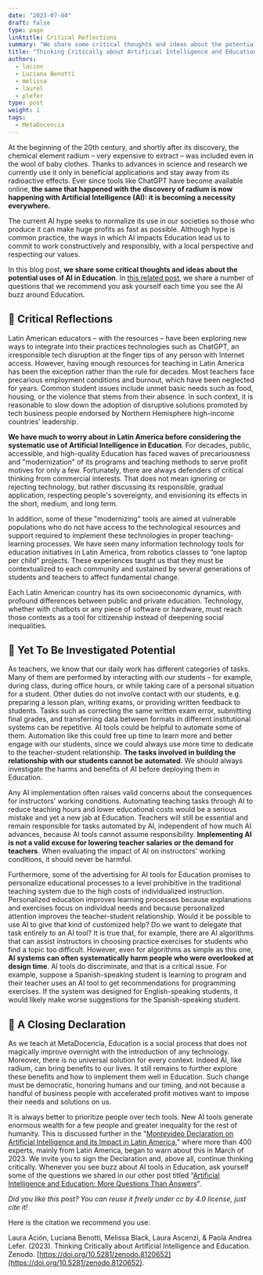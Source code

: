 ```yaml
---
date: "2023-07-04"
draft: false
type: page
linktitle: Critical Reflections
summary: "We share some critical thoughts and ideas about the potential uses of AI in Education"
title: "Thinking Critically about Artificial Intelligence and Education"
authors:
  - lacion
  - Luciana Benotti
  - melissa
  - laurel
  - plefer
type: post
weight: 1
tags: 
  - MetaDocencia 
---
```


At the beginning of the 20th century, and shortly after its discovery, the chemical element radium – very expensive to extract – was included even in the wool of baby clothes. Thanks to advances in science and research we currently use it only in beneficial applications and stay away from its radioactive effects. Ever since tools like ChatGPT have become available online, **the same that happened with the discovery of radium is now happening with Artificial Intelligence (AI): it is becoming a necessity everywhere.**

The current AI hype seeks to normalize its use in our societies so those who produce it can make huge profits as fast as possible. Although hype is common practice, the ways in which AI impacts Education lead us to commit to work constructively and responsibly, with a local perspective and respecting our values.

In this blog post, **we share some critical thoughts and ideas about the potential uses of AI in Education**. In [this related post](https://www.metadocencia.org/en/post/ai-questions/), we share a number of questions that we recommend you ask yourself each time you see the AI buzz around Education.

## 💭 Critical Reflections
Latin American educators – with the resources – have been exploring new ways to integrate into their practices technologies such as ChatGPT, an irresponsible tech disruption at the finger tips of any person with Internet access. However, having enough resources for teaching in Latin America has been the exception rather than the rule for decades. Most teachers face precarious employment conditions and burnout, which have been neglected for years. Common student issues include unmet basic needs such as food, housing, or the violence that stems from their absence. In such context, it is reasonable to slow down the adoption of disruptive solutions promoted by tech business people endorsed by Northern Hemisphere high-income countries’ leadership.

**We have much to worry about in Latin America before considering the systematic use of Artificial Intelligence in Education**. For decades, public, accessible, and high-quality Education has faced waves of precariousness and "modernization" of its programs and teaching methods to serve profit motives for only a few. Fortunately, there are always defenders of critical thinking from commercial interests. That does not mean ignoring or rejecting technology, but rather discussing its responsible, gradual application, respecting people's sovereignty, and envisioning its effects in the short, medium, and long term.

In addition, some of these "modernizing" tools are aimed at vulnerable populations who do not have access to the technological resources and support required to implement these technologies in proper teaching-learning processes. We have seen many information technology tools for education initiatives in Latin America, from robotics classes to “one laptop per child” projects. These experiences taught us that they must be contextualized to each community and sustained by several generations of students and teachers to affect fundamental change.

Each Latin American country has its own socioeconomic dynamics, with profound differences between public and private education. Technology, whether with chatbots or any piece of software or hardware, must reach those contexts as a tool for citizenship instead of deepening social inequalities.

## 🔎 Yet To Be Investigated Potential
As teachers, we know that our daily work has different categories of tasks. Many of them are performed by interacting with our students – for example, during class, during office hours, or while taking care of a personal situation for a student. Other duties do not involve  contact with our students, e.g. preparing a lesson plan, writing exams, or providing written feedback to students. Tasks such as correcting the same written exam error, submitting final grades, and transferring data between formats in different institutional systems can be repetitive. AI tools could be helpful to automate some of them. Automation like this could free up time to learn more and better engage with our students, since we could always use more time to dedicate to the teacher-student relationship. **The tasks involved in building the relationship with our students cannot be automated**. We should always investigate the harms and benefits of AI before deploying them in Education.

Any AI implementation often raises valid concerns about the consequences for instructors' working conditions. Automating teaching tasks through AI to reduce teaching hours and lower educational costs would be a serious mistake and yet a new jab at Education. Teachers will still be essential and remain responsible for tasks automated by AI, independent of how much AI advances, because AI tools cannot assume responsibility. **Implementing AI is not a valid excuse for lowering teacher salaries or the demand for teachers**. When evaluating the impact of AI on instructors' working conditions, it should never be harmful.

Furthermore, some of the advertising for AI tools for Education promises to personalize educational processes to a level prohibitive in the traditional teaching system due to the high costs of individualized instruction. Personalized education improves learning processes because explanations and exercises focus on individual needs and because personalized attention improves the teacher-student relationship. Would it be possible to use AI to give that kind of customized help? Do we want to delegate that task entirely to an AI tool? It is true that, for example, there are AI algorithms that can assist instructors in choosing practice exercises for students who find a topic too difficult. However, even for algorithms as simple as this one, **AI systems can often systematically harm people who were overlooked at design time**. AI tools do discriminate, and that is a critical issue. For example, suppose a Spanish-speaking student is learning to program and their teacher uses an AI tool to get recommendations for programming exercises. If the system was designed for English-speaking students, it would likely make worse suggestions for the Spanish-speaking student.


## 🥁 A Closing Declaration
As we teach at MetaDocencia, Education is a social process that does not magically improve overnight with the introduction of any technology. Moreover, there is no universal solution for every context. Indeed AI, like radium, can bring benefits to our lives. It still remains to further explore these benefits and how to implement them well in Education. Such change must be democratic, honoring humans and our timing, and not because a handful of business people with accelerated profit motives want to impose their needs and solutions on us.

It is always better to prioritize people over tech tools. New AI tools generate enormous wealth for a few people and greater inequality for the rest of humanity. This is discussed further in the "[Montevideo Declaration on Artificial Intelligence and its Impact in Latin America](https://docs.google.com/forms/d/e/1FAIpQLSeFi2ufrXYRP5ZVEoLCv3oOr85MBBXNUdJYmybLkR5zQ9h5ow/viewform)," where more than 400 experts, mainly from Latin America, began to warn about this in March of 2023. We invite you to sign the Declaration and, above all, continue thinking critically. Whenever you see  buzz about AI tools in Education, ask yourself some of the questions we shared in our other post titled “[Artificial Intelligence and Education: More Questions Than Answers](https://www.metadocencia.org/en/post/ai-questions/)”.

*Did you like this post? You can reuse it freely under cc by 4.0 license, just cite it!* 

Here is the citation we recommend you use: 

Laura Ación, Luciana Benotti, Melissa Black, Laura Ascenzi, & Paola Andrea Lefer. (2023). Thinking Critically about Artificial Intelligence and Education. Zenodo. [https://doi.org/10.5281/zenodo.8120652](https://doi.org/10.5281/zenodo.8120652).
